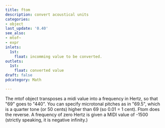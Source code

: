 ```yaml
---
title: ftom
description: convert acoustical units
categories:
- object
last_update: '0.40'
see_also:
- mtof~
- expr
inlets:
  1st:
    float: incomming value to be converted.
outlets:
  1st:
    float: converted value
draft: false
pdcategory: Math

---
```

The mtof object transposes a midi value into a frequency in Hertz, so that "69" goes to "440". You can specify microtonal pitches as in "69.5", which is a quarter tone (or 50 cents) higher than 69 (so 0.01 = 1 cent). Ftom does the reverse. A frequency of zero Hertz is given a MIDI value of -1500 (strictly speaking, it is negative infinity.)
